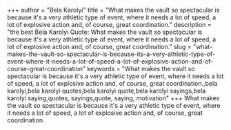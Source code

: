 +++
author = "Bela Karolyi"
title = "What makes the vault so spectacular is because it's a very athletic type of event, where it needs a lot of speed, a lot of explosive action and, of course, great coordination."
description = "the best Bela Karolyi Quote: What makes the vault so spectacular is because it's a very athletic type of event, where it needs a lot of speed, a lot of explosive action and, of course, great coordination."
slug = "what-makes-the-vault-so-spectacular-is-because-its-a-very-athletic-type-of-event-where-it-needs-a-lot-of-speed-a-lot-of-explosive-action-and-of-course-great-coordination"
keywords = "What makes the vault so spectacular is because it's a very athletic type of event, where it needs a lot of speed, a lot of explosive action and, of course, great coordination.,bela karolyi,bela karolyi quotes,bela karolyi quote,bela karolyi sayings,bela karolyi saying,quotes, sayings,quote, saying, motivation"
+++
What makes the vault so spectacular is because it's a very athletic type of event, where it needs a lot of speed, a lot of explosive action and, of course, great coordination.
